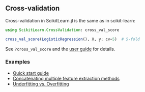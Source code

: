 Cross-validation
-----

Cross-validation in ScikitLearn.jl is the same as in scikit-learn:

```julia
using ScikitLearn.CrossValidation: cross_val_score

cross_val_score(LogisticRegression(), X, y; cv=5)  # 5-fold
```

See `?cross_val_score` and the [user guide](http://scikit-learn.org/stable/modules/cross_validation.html) for details.

### Examples

- [Quick start guide](quickstart.md)
- [Concatenating multiple feature extraction methods](https://github.com/cstjean/ScikitLearn.jl/blob/master/examples/Feature_Stacker.ipynb)
- [Underfitting vs. Overfitting](https://github.com/cstjean/ScikitLearn.jl/blob/master/examples/Underfitting_vs_Overfitting.ipynb)